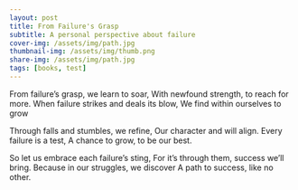 ```yaml
---
layout: post
title: From Failure's Grasp
subtitle: A personal perspective about failure
cover-img: /assets/img/path.jpg
thumbnail-img: /assets/img/thumb.png
share-img: /assets/img/path.jpg
tags: [books, test]
---
```


From failure’s grasp, we learn to soar,
With newfound strength, to reach for more.
When failure strikes and deals its blow,
We find within ourselves to grow

Through falls and stumbles, we refine,
Our character and will align.
Every failure is a test,
A chance to grow, to be our best.

So let us embrace each failure’s sting,
For it’s through them, success we’ll bring.
Because in our struggles, we discover
A path to success, like no other.
